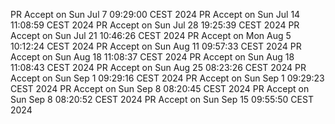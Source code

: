 PR Accept on Sun Jul  7 09:29:00 CEST 2024
PR Accept on Sun Jul 14 11:08:59 CEST 2024
PR Accept on Sun Jul 28 19:25:39 CEST 2024
PR Accept on Sun Jul 21 10:46:26 CEST 2024
PR Accept on Mon Aug  5 10:12:24 CEST 2024
PR Accept on Sun Aug 11 09:57:33 CEST 2024
PR Accept on Sun Aug 18 11:08:37 CEST 2024
PR Accept on Sun Aug 18 11:08:43 CEST 2024
PR Accept on Sun Aug 25 08:23:26 CEST 2024
PR Accept on Sun Sep  1 09:29:16 CEST 2024
PR Accept on Sun Sep  1 09:29:23 CEST 2024
PR Accept on Sun Sep  8 08:20:45 CEST 2024
PR Accept on Sun Sep  8 08:20:52 CEST 2024
PR Accept on Sun Sep 15 09:55:50 CEST 2024

